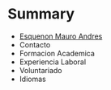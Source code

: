 # Summary

* [Esquenon Mauro Andres](README.md)
* Contacto
* Formacion Academica
* Experiencia Laboral
* Voluntariado
* Idiomas




